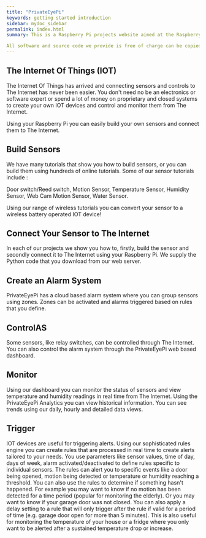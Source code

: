 ```yaml
---
title: "PrivateEyePi"
keywords: getting started introduction
sidebar: mydoc_sidebar
permalink: index.html
summary: This is a Raspberry Pi projects website aimed at the Raspberry Pi enthusiast wanting to build home security/automation systems and at the same time learn programming and electronics.

All software and source code we provide is free of charge can be copied, shared and modified without restriction. There are no charges for the alarm system or any of the projects. The parts you will need are described in the projects and can be sourced on your own or bought from the PrivateEyePi Store [PrivateEyePi Store ](https://www.jemrf.com).
---
```


## The Internet Of Things (IOT)
The Internet Of Things has arrived and connecting sensors and controls to The Internet has never been easier. You don't need no be an electronics or software expert or spend a lot of money on proprietary and closed systems to create your own IOT devices and control and monitor them from The Internet.

Using your Raspberry Pi you can easily build your own sensors and connect them to The Internet.

## Build Sensors
We have many tutorials that show you how to build sensors, or you can build them using hundreds of online tutorials. Some of our sensor tutorials include :

Door switch/Reed switch, Motion Sensor, Temperature Sensor, Humidity Sensor, Web Cam Motion Sensor, Water Sensor.

Using our range of wireless tutorials you can convert your sensor to a wireless battery operated IOT device!

## Connect Your Sensor to The Internet

In each of our projects we show you how to, firstly, build the sensor and secondly connect it to The Internet using your Raspberry Pi. We supply the Python code that you download from our web server.

## Create an Alarm System

PrivateEyePi has a cloud based alarm system where you can group sensors using zones. Zones can be activated and alarms triggered based on rules that you define.

## ControlAS

Some sensors, like relay switches, can be controlled through The Internet. You can also control the alarm system through the PrivateEyePi web based dashboard.

## Monitor

Using our dashboard you can monitor the status of sensors and view temperature and humidity readings in real time from The Internet. Using the PrivateEyePi Analytics you can view historical information. You can see trends using our daily, hourly and detailed data views.

## Trigger

IOT devices are useful for triggering alerts. Using our sophisticated rules engine you can create rules that are processed in real time to create alerts tailored to your needs. You use parameters like sensor values, time of day, days of week, alarm activated/deactivated to define rules specific to individual sensors. The rules can alert you to specific events like a door being opened, motion being detected or temperature or humidity reaching a threshold. You can also use the rules to determine if something hasn't happened. For example you may want to know if no motion has been detected for a time period (popular for monitoring the elderly). Or you may want to know if your garage door was not closed. You can also apply a delay setting to a rule that will only trigger after the rule if valid for a period of time (e.g. garage door open for more than 5 minutes). This is also useful for monitoring the temperature of your house or a fridge where you only want to be alerted after a sustained temperature drop or increase.